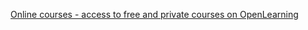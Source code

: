 

[Online courses - access to free and private courses on OpenLearning](https://www.openlearning.com/)









